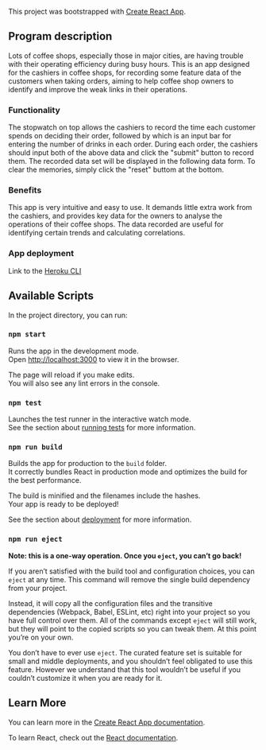 This project was bootstrapped with [Create React App](https://github.com/facebook/create-react-app).

## Program description

Lots of coffee shops, especially those in major cities, are having trouble with their operating efficiency during busy hours. This is an app designed for the cashiers in coffee shops, for recording some feature data of the customers when taking orders, aiming to help coffee shop owners to identify and improve the weak links in their operations.

### Functionality

The stopwatch on top allows the cashiers to record the time each customer spends on deciding their order, followed by which is an input bar for entering the number of drinks in each order. During each order, the cashiers should input both of the above data and click the "submit" button to record them. The recorded data set will be displayed in the following data form. To clear the memories, simply click the "reset" buttom at the bottom.

### Benefits

This app is very intuitive and easy to use. It demands little extra work from the cashiers, and provides key data for the owners to analyse the operations of their coffee shops. The data recorded are useful for identifying certain trends and calculating correlations.

### App deployment

Link to the [Heroku CLI](https://cc-coffeetawk.herokuapp.com)


## Available Scripts

In the project directory, you can run:

### `npm start`

Runs the app in the development mode.<br>
Open [http://localhost:3000](http://localhost:3000) to view it in the browser.

The page will reload if you make edits.<br>
You will also see any lint errors in the console.

### `npm test`

Launches the test runner in the interactive watch mode.<br>
See the section about [running tests](https://facebook.github.io/create-react-app/docs/running-tests) for more information.

### `npm run build`

Builds the app for production to the `build` folder.<br>
It correctly bundles React in production mode and optimizes the build for the best performance.

The build is minified and the filenames include the hashes.<br>
Your app is ready to be deployed!

See the section about [deployment](https://facebook.github.io/create-react-app/docs/deployment) for more information.

### `npm run eject`

**Note: this is a one-way operation. Once you `eject`, you can’t go back!**

If you aren’t satisfied with the build tool and configuration choices, you can `eject` at any time. This command will remove the single build dependency from your project.

Instead, it will copy all the configuration files and the transitive dependencies (Webpack, Babel, ESLint, etc) right into your project so you have full control over them. All of the commands except `eject` will still work, but they will point to the copied scripts so you can tweak them. At this point you’re on your own.

You don’t have to ever use `eject`. The curated feature set is suitable for small and middle deployments, and you shouldn’t feel obligated to use this feature. However we understand that this tool wouldn’t be useful if you couldn’t customize it when you are ready for it.

## Learn More

You can learn more in the [Create React App documentation](https://facebook.github.io/create-react-app/docs/getting-started).

To learn React, check out the [React documentation](https://reactjs.org/).
